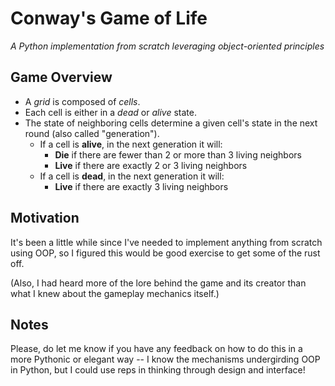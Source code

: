 # Conway's Game of Life

_A Python implementation from scratch leveraging object-oriented principles_

## Game Overview

- A _grid_ is composed of _cells_.
- Each cell is either in a _dead_ or _alive_ state.
- The state of neighboring cells determine a given cell's state in the next
  round (also called "generation").
  - If a cell is **alive**, in the next generation it will:
    - **Die** if there are fewer than 2 or more than 3 living neighbors
    - **Live** if there are exactly 2 or 3 living neighbors
  - If a cell is **dead**, in the next generation it will:
    - **Live** if there are exactly 3 living neighbors

## Motivation

It's been a little while since I've needed to implement anything from scratch
using OOP, so I figured this would be good exercise to get some of the rust off.

(Also, I had heard more of the lore behind the game and its creator than what I knew
about the gameplay mechanics itself.)

## Notes

Please, do let me know if you have any feedback on how to do this in a more
Pythonic or elegant way -- I know the mechanisms undergirding OOP in Python, but I could 
use reps in thinking through design and interface!
